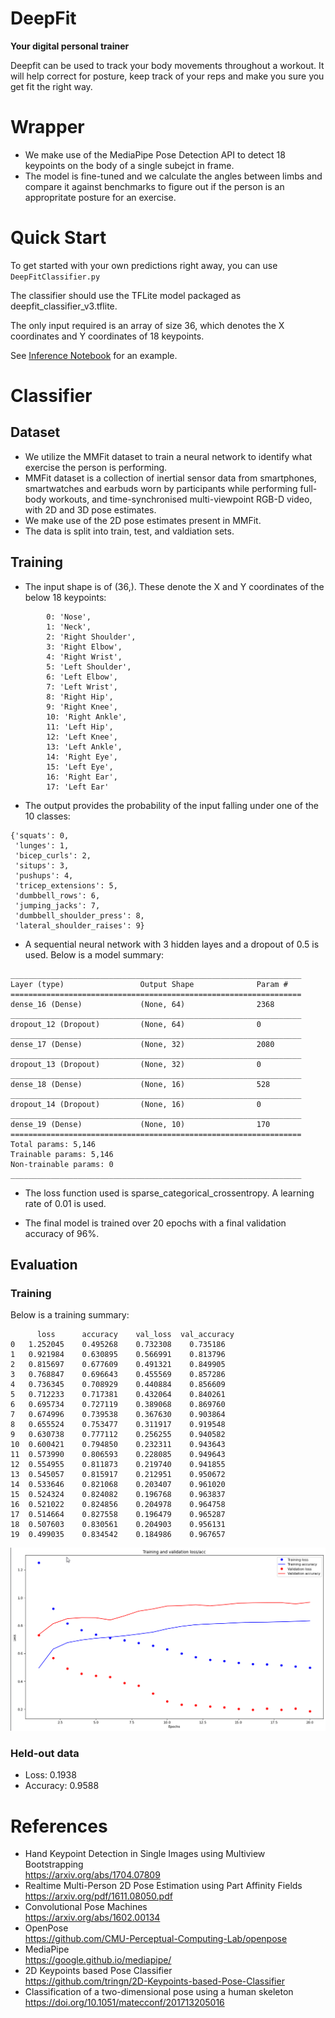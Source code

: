 # DeepFit

**Your digital personal trainer**

Deepfit can be used to track your body movements throughout a workout. It will help correct for posture, keep track of your reps and make you sure you get fit the right way.

# Wrapper

- We make use of the MediaPipe Pose Detection API to detect 18 keypoints on the body of a single subejct in frame.
- The model is fine-tuned and we calculate the angles between limbs and compare it against benchmarks to figure out if the person is an appropritate posture for an exercise. 

# Quick Start

To get started with your own predictions right away, you can use ```DeepFitClassifier.py```  

The classifier should use the TFLite model packaged as deepfit_classifier_v3.tflite.  

The only input required is an array of size 36, which denotes the X coordinates and Y coordinates of 18 keypoints. 

See [Inference Notebook](/DeepFitClassifierInference.ipynb) for an example. 

# Classifier

## Dataset

- We utilize the MMFit dataset to train a neural network to identify what exercise the person is performing. 
- MMFit dataset is a collection of inertial sensor data from smartphones, smartwatches and earbuds worn by participants while performing full-body workouts, and time-synchronised multi-viewpoint RGB-D video, with 2D and 3D pose estimates. 
- We make use of the 2D pose estimates present in MMFit.
- The data is split into train, test, and valdiation sets. 

## Training

- The input shape is of (36,). These denote the X and Y coordinates of the below 18 keypoints:  
```
        0: 'Nose', 
        1: 'Neck', 
        2: 'Right Shoulder', 
        3: 'Right Elbow', 
        4: 'Right Wrist',
        5: 'Left Shoulder',
        6: 'Left Elbow',
        7: 'Left Wrist',
        8: 'Right Hip',
        9: 'Right Knee',
        10: 'Right Ankle',
        11: 'Left Hip', 
        12: 'Left Knee',
        13: 'Left Ankle',
        14: 'Right Eye',
        15: 'Left Eye',
        16: 'Right Ear',
        17: 'Left Ear'
```
- The output provides the probability of the input falling under one of the 10 classes:  
```
{'squats': 0,
 'lunges': 1,
 'bicep_curls': 2,
 'situps': 3,
 'pushups': 4,
 'tricep_extensions': 5,
 'dumbbell_rows': 6,
 'jumping_jacks': 7,
 'dumbbell_shoulder_press': 8,
 'lateral_shoulder_raises': 9}
```

- A sequential neural network with 3 hidden layes and a dropout of 0.5 is used. Below is a model summary: 
``` 
_________________________________________________________________
Layer (type)                 Output Shape              Param #   
=================================================================
dense_16 (Dense)             (None, 64)                2368      
_________________________________________________________________
dropout_12 (Dropout)         (None, 64)                0         
_________________________________________________________________
dense_17 (Dense)             (None, 32)                2080      
_________________________________________________________________
dropout_13 (Dropout)         (None, 32)                0         
_________________________________________________________________
dense_18 (Dense)             (None, 16)                528       
_________________________________________________________________
dropout_14 (Dropout)         (None, 16)                0         
_________________________________________________________________
dense_19 (Dense)             (None, 10)                170       
=================================================================
Total params: 5,146
Trainable params: 5,146
Non-trainable params: 0
_________________________________________________________________
```

- The loss function used is sparse_categorical_crossentropy. A learning rate of 0.01 is used.

- The final model is trained over 20 epochs with a final validation accuracy of 96%. 


## Evaluation

### Training 
Below is a training summary:  

```
	  loss	    accuracy	val_loss  val_accuracy
0	1.252045	0.495268	0.732308	0.735186
1	0.921984	0.630895	0.566991	0.813796
2	0.815697	0.677609	0.491321	0.849905
3	0.768847	0.696643	0.455569	0.857286
4	0.736345	0.708929	0.440884	0.856609
5	0.712233	0.717381	0.432064	0.840261
6	0.695734	0.727119	0.389068	0.869760
7	0.674996	0.739538	0.367630	0.903864
8	0.655524	0.753477	0.311917	0.919548
9	0.630738	0.777112	0.256255	0.940582
10	0.600421	0.794850	0.232311	0.943643
11	0.573990	0.806593	0.228085	0.949643
12	0.554955	0.811873	0.219740	0.941855
13	0.545057	0.815917	0.212951	0.950672
14	0.533646	0.821068	0.203407	0.961020
15	0.524324	0.824082	0.196768	0.963837
16	0.521022	0.824856	0.204978	0.964758
17	0.514664	0.827558	0.196479	0.965287
18	0.507603	0.830561	0.204903	0.956131
19	0.499035	0.834542	0.184986	0.967657
```

![train-val](assets/train-val-loss-acc.png)

### Held-out data

- Loss: 0.1938
- Accuracy: 0.9588


# References
- Hand Keypoint Detection in Single Images using Multiview Bootstrapping  
https://arxiv.org/abs/1704.07809
- Realtime Multi-Person 2D Pose Estimation using Part Affinity Fields  
https://arxiv.org/pdf/1611.08050.pdf
- Convolutional Pose Machines  
https://arxiv.org/abs/1602.00134
- OpenPose  
https://github.com/CMU-Perceptual-Computing-Lab/openpose 
- MediaPipe  
https://google.github.io/mediapipe/
- 2D Keypoints based Pose Classifier  
https://github.com/tringn/2D-Keypoints-based-Pose-Classifier 
- Classification of a two-dimensional pose using a human skeleton  
https://doi.org/10.1051/matecconf/201713205016 
